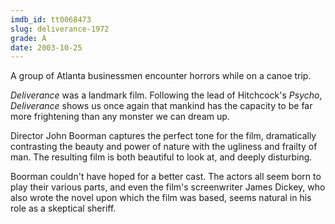 ```yaml
---
imdb_id: tt0068473
slug: deliverance-1972
grade: A
date: 2003-10-25
---
```


A group of Atlanta businessmen encounter horrors while on a canoe trip.

_Deliverance_ was a landmark film. Following the lead of Hitchcock's <span data-imdb-id="tt0054215">_Psycho_</span>, _Deliverance_ shows us once again that mankind has the capacity to be far more frightening than any monster we can dream up.

Director John Boorman captures the perfect tone for the film, dramatically contrasting the beauty and power of nature with the ugliness and frailty of man. The resulting film is both beautiful to look at, and deeply disturbing.

Boorman couldn't have hoped for a better cast. The actors all seem born to play their various parts, and even the film's screenwriter James Dickey, who also wrote the novel upon which the film was based, seems natural in his role as a skeptical sheriff.
